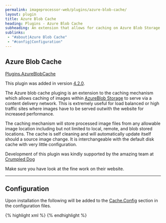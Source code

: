```yaml
---
permalink: imageprocessor-web/plugins/azure-blob-cache/
layout: plugin
title: Azure Blob Cache
heading: Plugins - Azure Blob Cache
subheading: An extension that allows for caching on Azure Blob Storage.
sublinks:
 - "#about|Azure Blob Cache"
 - "#config|Configuration"
---
```

<section id="about">

# Azure Blob Cache

<a href="https://nuget.org/packages/ImageProcessor.Web.Plugins.AzureBlobCache/" role="button" class="download" data-ga-category="Plugin Actions" data-ga-action="Plugin Links" data-ga-label="AzureBlobCache Plugin Nuget Link"><i class="fa fa-download"></i>Plugins.AzureBlobCache</a>

<div class="alert" role="alert">

This plugin was added in version [4.2.0](https://www.nuget.org/packages/ImageProcessor.Web/4.2.0). 

</div>

The Azure blob cache pluging is an extension to the caching mechanism which allows caching of images within
[AzureBlob Storage](http://azure.microsoft.com/en-us/documentation/articles/storage-dotnet-how-to-use-blobs/) to serve
via a content delivery network. This is extremely useful for load balanced or high traffic sites where images have to be served
outwith the website for increased performance.

The caching mechanism will store processed image files from any allowable image location including but not limited to
local, remote, and blob stored locations. The cache is self cleaning and will automatically update itself should a source
image change. It is interchangeable with the default disk cache with very little configuration.

<div class="alert" role="alert">
  
Development of this plugin was kindly supported by the amazing team at [Crumpled Dog](http://www.crumpled-dog.com/)

Make sure you have look at the fine work on their website.

</div>

</section>
<hr />
<section id="config">

# Configuration

Upon installation the following will be added to the [Cache.Config](../configuration/#cacheconfig) section in the 
configuration files.

{% highlight xml %}
<caching currentCache="AzureBlobCache">
  <caches>
    <!-- Disk cache configuration removed for brevity -->
    <cache name="AzureBlobCache" type="ImageProcessor.Web.Plugins.AzureBlobCache, ImageProcessor.Web.Plugins.AzureBlobCache" maxDays="365">
      <settings>
        <!-- The Account, Container and CDN details -->
        <setting key="CachedStorageAccount" value="DefaultEndpointsProtocol=https;AccountName=[CacheAccountName];AccountKey=[CacheAccountKey]"/>
        <setting key="CachedBlobContainer" value="cache"/>
        <!-- Full CDN root url e.g http://123456.vo.msecnd.net/ -->
        <setting key="CachedCDNRoot" value="[CdnRootUrl]"/>
        <!-- 
            Optional settings for better identifcation of source images if stored in 
            Azure blob storage.
         -->
        <setting key="SourceStorageAccount" value=""/>
        <setting key="SourceBlobContainer" value=""/>
      </settings>
    </cache>
  </caches>
</caching>
{% endhighlight %}
</section>